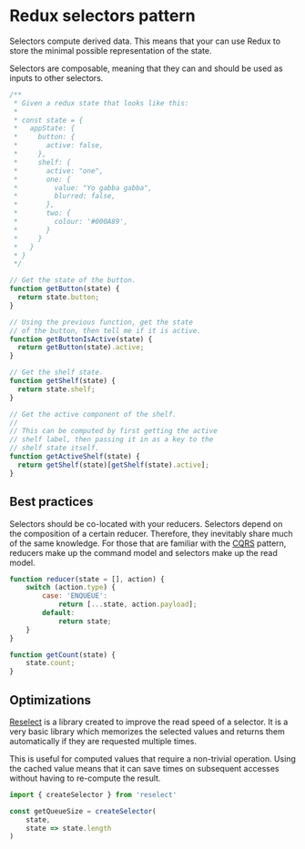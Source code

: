 # Redux selectors pattern

Selectors compute derived data. This means that your can use Redux to store the minimal possible representation of the state.

Selectors are composable, meaning that they can and should be used as inputs to other selectors.

``` javascript
/**
 * Given a redux state that looks like this:
 *
 * const state = {
 *   appState: {
 *     button: {
 *       active: false,
 *     },
 *     shelf: {
 *       active: "one",
 *       one: {
 *         value: "Yo gabba gabba",
 *         blurred: false,
 *       },
 *       two: {
 *         colour: '#000A89',
 *       }
 *     }
 *   }
 * }
 */

// Get the state of the button.
function getButton(state) {
  return state.button;
}

// Using the previous function, get the state
// of the button, then tell me if it is active.
function getButtonIsActive(state) {
  return getButton(state).active;
}

// Get the shelf state.
function getShelf(state) {
  return state.shelf;
}

// Get the active component of the shelf.
//
// This can be computed by first getting the active
// shelf label, then passing it in as a key to the
// shelf state itself.
function getActiveShelf(state) {
  return getShelf(state)[getShelf(state).active];
}
```

## Best practices

Selectors should be co-located with your reducers. Selectors depend on the composition of a certain reducer. Therefore, they inevitably share much of the same knowledge. For those that are familiar with the [CQRS](https://martinfowler.com/bliki/CQRS.html) pattern, reducers make up the command model and selectors make up the read model.

``` javascript
function reducer(state = [], action) {
    switch (action.type) {
        case: 'ENQUEUE':
            return [...state, action.payload];
        default:
            return state;
    }
}

function getCount(state) {
    state.count;
}
```

## Optimizations

[Reselect](https://github.com/reactjs/reselect) is a library created to improve the read speed of a selector. It is a very basic library which memorizes the selected values and returns them automatically if they are requested multiple times.

This is useful for computed values that require a non-trivial operation. Using the cached value means that it can save times on subsequent accesses without having to re-compute the result.

``` javascript
import { createSelector } from 'reselect'

const getQueueSize = createSelector(
    state,
    state => state.length
)
```
